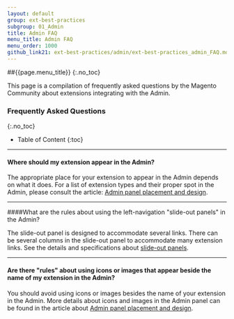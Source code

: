 ```yaml
---
layout: default
group: ext-best-practices
subgroup: 01_Admin
title: Admin FAQ
menu_title: Admin FAQ
menu_order: 1000
github_link21: ext-best-practices/admin/ext-best-practices_admin_FAQ.md
---
```

##{{page.menu_title}}
{:.no_toc}

This page is a compilation of frequently asked questions by the Magento Community about extensions integrating with the Admin.

### Frequently Asked Questions
{:.no_toc}
* Table of Content
{:toc}

____

#### Where should my extension appear in the Admin?

The appropriate place for your extension to appear in the Admin depends on what it does. For a list of extension types and their proper spot in the Admin, please consult the article: [Admin panel placement and design]({{site.gdeurl21}}ext-best-practices/admin/placement-and-design.html).

____


####What are the rules about using the left-navigation "slide-out panels" in the Admin?

The slide-out panel is designed to accommodate several links. There can be several columns in the slide-out panel to accommodate many extension links. See the details and specifications about [slide-out panels]({{site.gdeurl21}}pattern-library/containers/slideouts-modals-overlays/slideouts-modals-overalys.html).

____

#### Are there "rules" about using icons or images that appear beside the name of my extension in the Admin?

You should avoid using icons or images besides the name of your extension in the Admin. More details about icons and images in the Admin panel can be found in the article about [Admin panel placement and design]({{site.gdeurl21}}ext-best-practices/admin/placement-and-design.html#icons-in-navigation).
